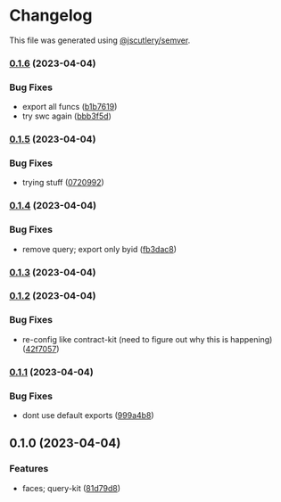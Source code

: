 # Changelog

This file was generated using [@jscutlery/semver](https://github.com/jscutlery/semver).

### [0.1.6](https://github.com/permafacts/facts-kit/compare/query-kit-0.1.5...query-kit-0.1.6) (2023-04-04)


### Bug Fixes

* export all funcs ([b1b7619](https://github.com/permafacts/facts-kit/commit/b1b76191f4e25510370d39de5818893dd896f621))
* try swc again ([bbb3f5d](https://github.com/permafacts/facts-kit/commit/bbb3f5d4d427d780ca0505b7cea27853c422a842))

### [0.1.5](https://github.com/permafacts/facts-kit/compare/query-kit-0.1.4...query-kit-0.1.5) (2023-04-04)


### Bug Fixes

* trying stuff ([0720992](https://github.com/permafacts/facts-kit/commit/0720992866c3be90ebc54c6a3000b38047de62eb))

### [0.1.4](https://github.com/permafacts/facts-kit/compare/query-kit-0.1.3...query-kit-0.1.4) (2023-04-04)


### Bug Fixes

* remove query; export only byid ([fb3dac8](https://github.com/permafacts/facts-kit/commit/fb3dac80a9410befa3c4a5de7148b098ccc0cbad))

### [0.1.3](https://github.com/permafacts/facts-kit/compare/query-kit-0.1.2...query-kit-0.1.3) (2023-04-04)

### [0.1.2](https://github.com/permafacts/facts-kit/compare/query-kit-0.1.1...query-kit-0.1.2) (2023-04-04)


### Bug Fixes

* re-config like contract-kit (need to figure out why this is happening) ([42f7057](https://github.com/permafacts/facts-kit/commit/42f7057466f662b61aee85cf6b32aaa49a85a2e0))

### [0.1.1](https://github.com/permafacts/facts-kit/compare/query-kit-0.1.0...query-kit-0.1.1) (2023-04-04)


### Bug Fixes

* dont use default exports ([999a4b8](https://github.com/permafacts/facts-kit/commit/999a4b82b662732e1ef069391aedff035f26409f))

## 0.1.0 (2023-04-04)


### Features

* faces; query-kit ([81d79d8](https://github.com/permafacts/facts-kit/commit/81d79d81765ef73df73d25fc388167db8f4044e1))
